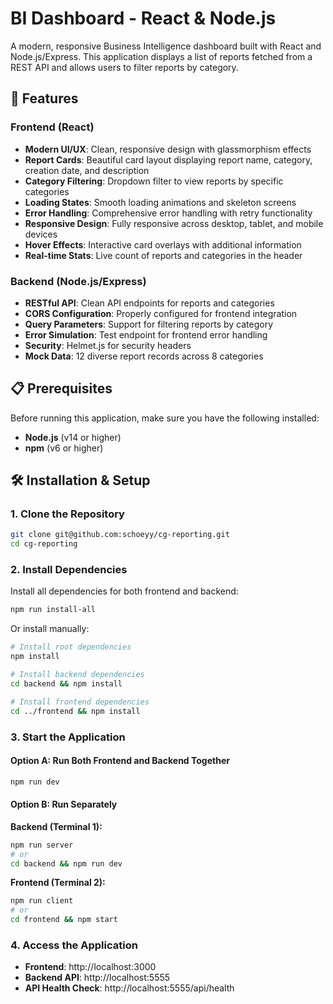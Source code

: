 # BI Dashboard - React & Node.js

A modern, responsive Business Intelligence dashboard built with React and Node.js/Express. This application displays a list of reports fetched from a REST API and allows users to filter reports by category.

## 🚀 Features

### Frontend (React)

-   **Modern UI/UX**: Clean, responsive design with glassmorphism effects
-   **Report Cards**: Beautiful card layout displaying report name, category, creation date, and description
-   **Category Filtering**: Dropdown filter to view reports by specific categories
-   **Loading States**: Smooth loading animations and skeleton screens
-   **Error Handling**: Comprehensive error handling with retry functionality
-   **Responsive Design**: Fully responsive across desktop, tablet, and mobile devices
-   **Hover Effects**: Interactive card overlays with additional information
-   **Real-time Stats**: Live count of reports and categories in the header

### Backend (Node.js/Express)

-   **RESTful API**: Clean API endpoints for reports and categories
-   **CORS Configuration**: Properly configured for frontend integration
-   **Query Parameters**: Support for filtering reports by category
-   **Error Simulation**: Test endpoint for frontend error handling
-   **Security**: Helmet.js for security headers
-   **Mock Data**: 12 diverse report records across 8 categories

## 📋 Prerequisites

Before running this application, make sure you have the following installed:

-   **Node.js** (v14 or higher)
-   **npm** (v6 or higher)

## 🛠️ Installation & Setup

### 1. Clone the Repository

```bash
git clone git@github.com:schoeyy/cg-reporting.git
cd cg-reporting
```

### 2. Install Dependencies

Install all dependencies for both frontend and backend:

```bash
npm run install-all
```

Or install manually:

```bash
# Install root dependencies
npm install

# Install backend dependencies
cd backend && npm install

# Install frontend dependencies
cd ../frontend && npm install
```

### 3. Start the Application

#### Option A: Run Both Frontend and Backend Together

```bash
npm run dev
```

#### Option B: Run Separately

**Backend (Terminal 1):**

```bash
npm run server
# or
cd backend && npm run dev
```

**Frontend (Terminal 2):**

```bash
npm run client
# or
cd frontend && npm start
```

### 4. Access the Application

-   **Frontend**: http://localhost:3000
-   **Backend API**: http://localhost:5555
-   **API Health Check**: http://localhost:5555/api/health
